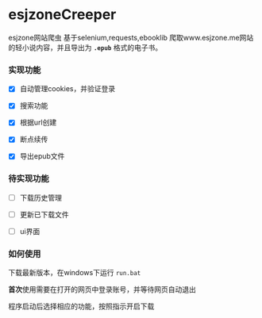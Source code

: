 # esjzoneCreeper
esjzone网站爬虫
基于selenium,requests,ebooklib
爬取www.esjzone.me网站的轻小说内容，并且导出为 **`.epub`** 格式的电子书。



### 实现功能

- [x] 自动管理cookies，并验证登录
- [x] 搜索功能
- [x] 根据url创建
- [x] 断点续传
- [x] 导出epub文件



### 待实现功能

- [ ] 下载历史管理
- [ ] 更新已下载文件
- [ ] ui界面



### 如何使用

下载最新版本，在windows下运行 `run.bat`

**首次**使用需要在打开的网页中登录账号，并等待网页自动退出

程序启动后选择相应的功能，按照指示开启下载




